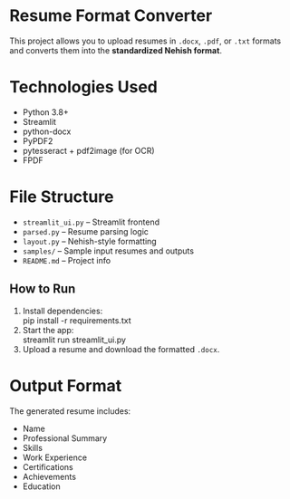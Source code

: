# Resume Format Converter  

This project allows you to upload resumes in `.docx`, `.pdf`, or `.txt` formats and converts them into the **standardized Nehish format**.

# Technologies Used  
- Python 3.8+  
- Streamlit  
- python-docx  
- PyPDF2  
- pytesseract + pdf2image (for OCR)  
- FPDF  

# File Structure  
- `streamlit_ui.py` – Streamlit frontend  
- `parsed.py` – Resume parsing logic  
- `layout.py` – Nehish-style formatting  
- `samples/` – Sample input resumes and outputs  
- `README.md` – Project info  

## How to Run  
1. Install dependencies:  
   pip install -r requirements.txt  
2. Start the app:  
   streamlit run streamlit_ui.py  
3. Upload a resume and download the formatted `.docx`.  

# Output Format  
The generated resume includes:  
- Name  
- Professional Summary  
- Skills  
- Work Experience  
- Certifications  
- Achievements  
- Education  
